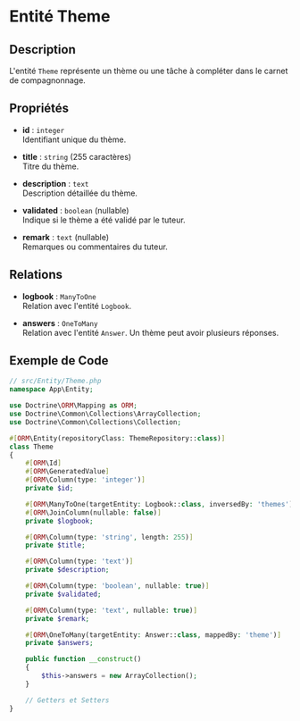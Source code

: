 # Entité Theme

## Description
L'entité `Theme` représente un thème ou une tâche à compléter dans le carnet de compagnonnage.

## Propriétés

- **id** : `integer`  
  Identifiant unique du thème.

- **title** : `string` (255 caractères)  
  Titre du thème.

- **description** : `text`  
  Description détaillée du thème.

- **validated** : `boolean` (nullable)  
  Indique si le thème a été validé par le tuteur.

- **remark** : `text` (nullable)  
  Remarques ou commentaires du tuteur.

## Relations

- **logbook** : `ManyToOne`  
  Relation avec l'entité `Logbook`.

- **answers** : `OneToMany`  
  Relation avec l'entité `Answer`. Un thème peut avoir plusieurs réponses.

## Exemple de Code

```php
// src/Entity/Theme.php
namespace App\Entity;

use Doctrine\ORM\Mapping as ORM;
use Doctrine\Common\Collections\ArrayCollection;
use Doctrine\Common\Collections\Collection;

#[ORM\Entity(repositoryClass: ThemeRepository::class)]
class Theme
{
    #[ORM\Id]
    #[ORM\GeneratedValue]
    #[ORM\Column(type: 'integer')]
    private $id;

    #[ORM\ManyToOne(targetEntity: Logbook::class, inversedBy: 'themes')]
    #[ORM\JoinColumn(nullable: false)]
    private $logbook;

    #[ORM\Column(type: 'string', length: 255)]
    private $title;

    #[ORM\Column(type: 'text')]
    private $description;

    #[ORM\Column(type: 'boolean', nullable: true)]
    private $validated;

    #[ORM\Column(type: 'text', nullable: true)]
    private $remark;

    #[ORM\OneToMany(targetEntity: Answer::class, mappedBy: 'theme')]
    private $answers;

    public function __construct()
    {
        $this->answers = new ArrayCollection();
    }

    // Getters et Setters
}
